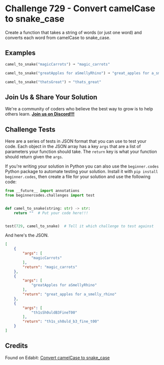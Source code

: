 # Challenge 729 - Convert camelCase to snake_case

Create a function that takes a string of words (or just one word) and converts each word from camelCase to snake_case.

## Examples
```python
camel_to_snake("magicCarrots") ➞ "magic_carrots"

camel_to_snake("greatApples for aSmellyRhino") ➞ "great_apples for a_smelly_rhino"

camel_to_snake("thatsGreat") ➞ "thats_great"
```
## Join Us & Share Your Solution

We're a community of coders who believe the best way to grow is to help others learn. **[Join us on Discord!!!](https://discord.gg/sfHykntuGy)**

## Challenge Tests

Here are a series of tests in JSON format that you can use to test your code. Each object in the JSON array has a key `args` that are a list of parameters your function should take. The `return` key is what your function should return given the `args`. 

If you're writing your solution in Python you can also use the `beginner.codes` Python package to automate testing your solution. Install it with `pip install beginner.codes`, then create a file for your solution and use the following code:
```python
from __future__ import annotations
from beginnercodes.challenges import test


def camel_to_snake(string: str) -> str:
    return ""  # Put your code here!!!


test(729, camel_to_snake)  # Tell it which challenge to test against
```
And here's the JSON.
```json
[
    {
        "args": [
            "magicCarrots"
        ],
        "return": "magic_carrots"
    },
    {
        "args": [
            "greatApples for aSmellyRhino"
        ],
        "return": "great_apples for a_smelly_rhino"
    },
    {
        "args": [
            "th1sSh0uldB3FineT00"
        ],
        "return": "th1s_sh0uld_b3_fine_t00"
    }
]
```
## Credits

Found on Edabit: [Convert camelCase to snake_case](https://edabit.com/challenge/TCQkKzgi8FFYYG4kR)
